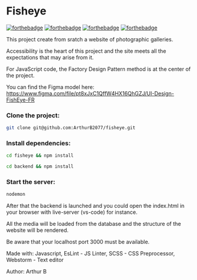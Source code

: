 # Fisheye
[![forthebadge](https://forthebadge.com/images/badges/powered-by-electricity.svg)](https://forthebadge.com) 
[![forthebadge](https://forthebadge.com/images/badges/validated-html5.svg)](https://forthebadge.com)
[![forthebadge](https://forthebadge.com/images/badges/uses-css.svg)](https://forthebadge.com)
[![forthebadge](https://forthebadge.com/images/badges/made-with-javascript.svg)](https://forthebadge.com)

This project create from sratch a website of photographic galleries.

Accessibility is the heart of this project and the site meets all the expectations that may arise from it.

For JavaScript code, the Factory Design Pattern method is at the center of the project.

You can find the Figma model here: https://www.figma.com/file/pt8xJxC1QffW4HX16QhGZJ/UI-Design-FishEye-FR

### Clone the project:
```bash
git clone git@github.com:ArthurB2077/fisheye.git
```

### Install dependencies:
```bash
cd fisheye && npm install
```
```bash
cd backend && npm install
```

### Start the server:
```bash
nodemon
```

After that the backend is launched and you could open the index.html in your browser with live-server (vs-code) for instance.

All the media will be loaded from the database and the structure of the website will be rendered.

Be aware that your localhost port 3000 must be available.

Made with: Javascript, EsLint - JS Linter, SCSS - CSS Preprocessor, Webstorm - Text editor

Author: Arthur B
